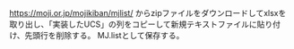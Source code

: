 https://moji.or.jp/mojikiban/mjlist/
からzipファイルをダウンロードしてxlsxを取り出し、「実装したUCS」の列をコピーして新規テキストファイルに貼り付け、先頭行を削除する。
MJ.listとして保存する。